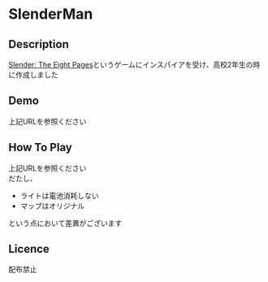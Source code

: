 SlenderMan
====

## Description
[Slender: The Eight Pages](https://dic.nicovideo.jp/a/slender)というゲームにインスパイアを受け、高校2年生の時に作成しました

## Demo
上記URLを参照ください

## How To Play
上記URLを参照ください  
だたし、  
- ライトは電池消耗しない
- マップはオリジナル

という点において差異がございます

## Licence
配布禁止
